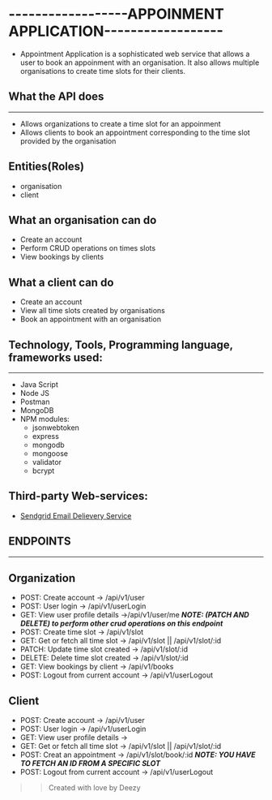 # ------------------APPOINMENT APPLICATION------------------
- Appointment Application is a sophisticated web service that allows a user to book an appoinment with an organisation. It also allows multiple organisations to create time slots for their clients.

## What the API does
---
- Allows organizations to create a time slot for an appoinment 
- Allows clients to book an appointment corresponding to the time slot provided by the organisation

## Entities(Roles) 
- organisation
- client


## What an organisation can do
- Create an account
- Perform CRUD operations on times slots
- View bookings by clients 

## What a client can do
- Create an account
- View all time slots created by organisations
- Book an appointment with an organisation

## Technology, Tools, Programming language, frameworks used:
---
- Java Script
- Node JS
- Postman 
- MongoDB
- NPM modules:
   - jsonwebtoken
   - express
   - mongodb
   - mongoose
   - validator
   - bcrypt

## Third-party Web-services:

- [Sendgrid Email Delievery Service](www.sendgrid.com)

## ENDPOINTS
---

## Organization
 - POST: Create account -> /api/v1/user
 - POST: User login -> /api/v1/userLogin
 - GET: View user profile details ->/api/v1/user/me  ***NOTE: (PATCH AND DELETE) to perform other crud operations on this endpoint***
 - POST: Create time slot -> /api/v1/slot
 - GET: Get or fetch all time slot -> /api/v1/slot || /api/v1/slot/:id
 - PATCH: Update time slot created -> /api/v1/slot/:id
 - DELETE: Delete time slot created -> /api/v1/slot/:id
 - GET: View bookings by client -> /api/v1/books
 - POST: Logout from current account -> /api/v1/userLogout

## Client
- POST: Create account -> /api/v1/user
- POST: User login -> /api/v1/userLogin
- GET: View user profile details ->
- GET: Get or fetch all time slot -> /api/v1/slot || /api/v1/slot/:id
- POST: Creat an appointment -> /api/v1/slot/book/:id ***NOTE: YOU HAVE TO FETCH AN ID FROM A SPECIFIC SLOT***
- POST: Logout from current account -> /api/v1/userLogout



>> Created with love by Deezy